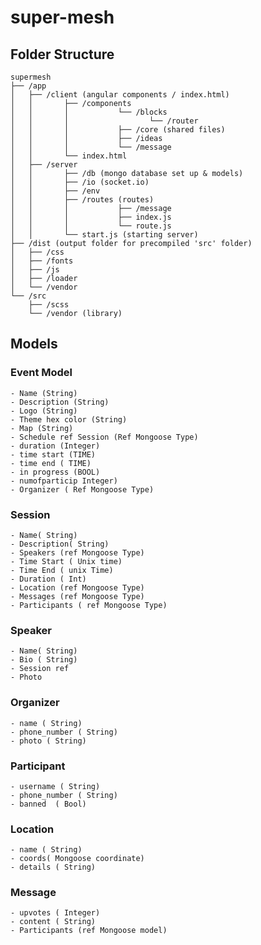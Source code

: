# super-mesh

## Folder Structure
```
supermesh
├── /app
│   ├── /client (angular components / index.html)
│   │       ├── /components
│   │       │           └── /blocks
│   │       │                  └── /router
│   │       │           ├── /core (shared files)
│   │       │           ├── /ideas
│   │       │           └── /message
│   │       └── index.html
│   ├── /server
│   │       ├── /db (mongo database set up & models)
│   │       ├── /io (socket.io)
│   │       ├── /env
│   │       ├── /routes (routes)
│   │       │           ├── /message
│   │       │           ├── index.js
│   │       │           └── route.js
│   │       └── start.js (starting server)
├── /dist (output folder for precompiled 'src' folder)
│   ├── /css
│   ├── /fonts
│   ├── /js
│   ├── /loader
│   └── /vendor
└── /src
    ├── /scss
    └── /vendor (library)
```

## Models

### Event Model
    - Name (String)
    - Description (String)
    - Logo (String)
    - Theme hex color (String)
    - Map (String)
    - Schedule ref Session (Ref Mongoose Type)
    - duration (Integer)
    - time start (TIME)
    - time end ( TIME)
    - in progress (BOOL)
    - numofparticip Integer)
    - Organizer ( Ref Mongoose Type)
    
    
### Session
    - Name( String)
    - Description( String)
    - Speakers (ref Mongoose Type)
    - Time Start ( Unix time)
    - Time End ( unix Time)
    - Duration ( Int)
    - Location (ref Mongoose Type)
    - Messages (ref Mongoose Type)
    - Participants ( ref Mongoose Type)
    
    
### Speaker
    - Name( String)
    - Bio ( String)
    - Session ref
    - Photo

### Organizer
    - name ( String)
    - phone_number ( String)
    - photo ( String)
    
### Participant
    - username ( String)
    - phone_number ( String)
    - banned  ( Bool)
   
### Location
    - name ( String)
    - coords( Mongoose coordinate)
    - details ( String)
    
### Message
    - upvotes ( Integer)
    - content ( String)
    - Participants (ref Mongoose model)
    
    
